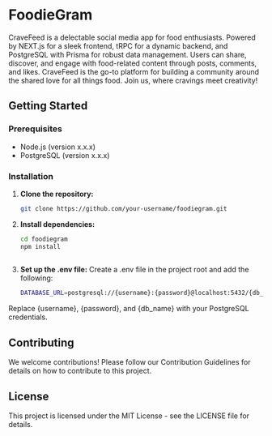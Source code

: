 # FoodieGram


CraveFeed is a delectable social media app for food enthusiasts. Powered by NEXT.js for a sleek frontend, tRPC for a dynamic backend, and PostgreSQL with Prisma for robust data management. Users can share, discover, and engage with food-related content through posts, comments, and likes. CraveFeed is the go-to platform for building a community around the shared love for all things food. Join us, where cravings meet creativity!

## Getting Started

### Prerequisites

- Node.js (version x.x.x)
- PostgreSQL (version x.x.x)

### Installation

1. **Clone the repository:**

   ```bash
   git clone https://github.com/your-username/foodiegram.git
   

2. **Install dependencies:**

   ```bash
   cd foodiegram
   npm install
  
3. **Set up the .env file:**
        Create a .env file in the project root and add the following:
   
   ```bash
   DATABASE_URL=postgresql://{username}:{password}@localhost:5432/{db_name}?schema=public
   
   
  Replace {username}, {password}, and {db_name} with your PostgreSQL credentials.

## Contributing

We welcome contributions! Please follow our Contribution Guidelines for details on how to contribute to this project.

## License

This project is licensed under the MIT License - see the LICENSE file for details.
